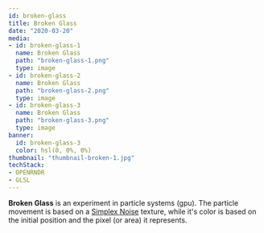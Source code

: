 ```yaml
---
id: broken-glass
title: Broken Glass
date: "2020-03-20"
media:
- id: broken-glass-1
  name: Broken Glass
  path: "broken-glass-1.png"
  type: image
- id: broken-glass-2
  name: Broken Glass
  path: "broken-glass-2.png"
  type: image
- id: broken-glass-3
  name: Broken Glass
  path: "broken-glass-3.png"
  type: image
banner:
  id: broken-glass-3
  color: hsl(0, 0%, 0%)
thumbnail: "thumbnail-broken-1.jpg"
techStack:
- OPENRNDR
- GLSL
---
```


**Broken Glass** is an experiment in particle systems (gpu). The particle movement is based on a [Simplex Noise](https://en.wikipedia.org/wiki/Simplex_noise) texture, while it's color is based on the initial position and the pixel (or area) it represents.

